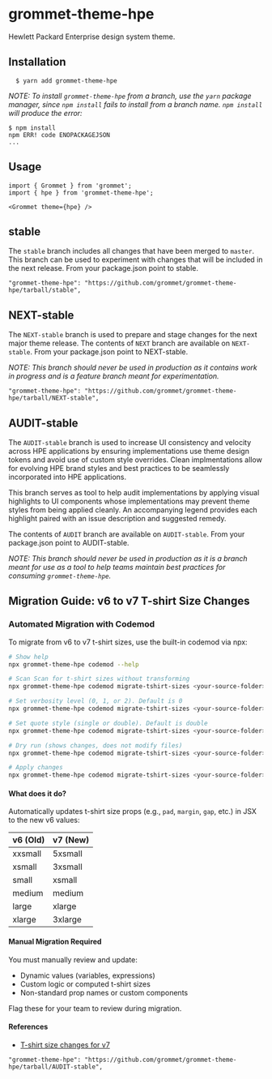 # grommet-theme-hpe

Hewlett Packard Enterprise design system theme.

## Installation

```
  $ yarn add grommet-theme-hpe
```

_NOTE: To install `grommet-theme-hpe` from a branch, use the `yarn` package
manager, since `npm install` fails to install from a branch name. `npm install`
will produce the error:_

```
$ npm install
npm ERR! code ENOPACKAGEJSON
...
```

## Usage

```
import { Grommet } from 'grommet';
import { hpe } from 'grommet-theme-hpe';

<Grommet theme={hpe} />
```

## stable

The `stable` branch includes all changes that have been merged to `master`. This branch can be used to experiment with changes that will be included in the next release. From your package.json point to stable.

```
"grommet-theme-hpe": "https://github.com/grommet/grommet-theme-hpe/tarball/stable",
```

## NEXT-stable

The `NEXT-stable` branch is used to prepare and stage changes for the next major theme release. The contents of `NEXT` branch are available on `NEXT-stable`. From your package.json point to NEXT-stable.

_NOTE: This branch should never be used in production as it contains work in progress and is a feature branch meant for experimentation._

```
"grommet-theme-hpe": "https://github.com/grommet/grommet-theme-hpe/tarball/NEXT-stable",
```

## AUDIT-stable

The `AUDIT-stable` branch is used to increase UI consistency and velocity across HPE applications by ensuring implementations use theme design tokens and avoid use of custom style overrides. Clean implmentations allow for evolving HPE brand styles and best practices to be seamlessly incorporated into HPE applications.

This branch serves as tool to help audit implementations by applying visual highlights to UI components whose implementations may prevent theme styles from being applied cleanly. An accompanying legend provides each highlight paired with an issue description and suggested remedy.

The contents of `AUDIT` branch are available on `AUDIT-stable`. From your package.json point to AUDIT-stable.

_NOTE: This branch should never be used in production as it is a branch meant for use as a tool to help teams maintain best practices for consuming `grommet-theme-hpe`._

## Migration Guide: v6 to v7 T-shirt Size Changes

### Automated Migration with Codemod

To migrate from v6 to v7 t-shirt sizes, use the built-in codemod via npx:

```sh
# Show help
npx grommet-theme-hpe codemod --help

# Scan Scan for t-shirt sizes without transforming
npx grommet-theme-hpe codemod migrate-tshirt-sizes <your-source-folder> --scan

# Set verbosity level (0, 1, or 2). Default is 0
npx grommet-theme-hpe codemod migrate-tshirt-sizes <your-source-folder> --verbose 1

# Set quote style (single or double). Default is double
npx grommet-theme-hpe codemod migrate-tshirt-sizes <your-source-folder> --quote single

# Dry run (shows changes, does not modify files)
npx grommet-theme-hpe codemod migrate-tshirt-sizes <your-source-folder> --dry

# Apply changes
npx grommet-theme-hpe codemod migrate-tshirt-sizes <your-source-folder>
```

#### What does it do?

Automatically updates t-shirt size props (e.g., `pad`, `margin`, `gap`, etc.) in JSX to the new v6 values:

| v6 (Old) | v7 (New) |
| -------- | -------- |
| xxsmall  | 5xsmall  |
| xsmall   | 3xsmall  |
| small    | xsmall   |
| medium   | medium   |
| large    | xlarge   |
| xlarge   | 3xlarge  |

#### Manual Migration Required

You must manually review and update:

- Dynamic values (variables, expressions)
- Custom logic or computed t-shirt sizes
- Non-standard prop names or custom components

Flag these for your team to review during migration.

#### References

- [T-shirt size changes for v7](https://github.com/grommet/hpe-design-system/issues/4487#issuecomment-2576435972)

```
"grommet-theme-hpe": "https://github.com/grommet/grommet-theme-hpe/tarball/AUDIT-stable",
```
